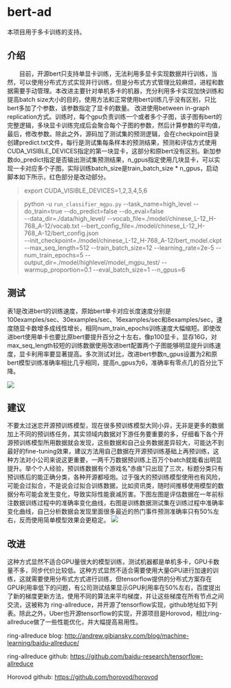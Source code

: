 # bert-ad
本项目用于多卡训练的支持。
## 介绍
　　目前，开源bert只支持单显卡训练，无法利用多显卡实现数据并行训练，当然，可以使用分布式方式实现并行训练，但是分布式方式管理比较麻烦，进程和数据需要手动管理。本改进主要针对单机多卡的机器，充分利用多卡实现加快训练和提高batch size大小的目的，使用方法和正常使用bert训练几乎没有区别，只比bert多加了个参数，该参数指定了显卡的数量。
    改进使用between in-graph replication方式。训练时，每个gpu负责训练一个或者多个子图，该子图有bert的完整逻辑，多块显卡训练完成后会聚合每个子图的参数，然后计算参数的平均值，最后，修改参数。除此之外，源码加了测试集的预测逻辑，会在checkpoint目录创建predict.txt文件，每行是测试集每条样本的预测结果，预测和评估方式使用CUDA_VISIBLE_DEVICES指定的第一块显卡，这部分和原bert没有区别。新加参数do_predict指定是否输出测试集预测结果，n_gpus指定使用几块显卡，可以实现一卡对应多个子图，实际训练batch_size是train_batch_size * n_gpus，启动脚本如下所示，红色部分是改动部分。


>export CUDA_VISIBLE_DEVICES=1,2,3,4,5,6

>python -u `run_classifier_mgpu.py` --task_name=high_level  --do_train=true --do_predict=false --do_eval=false  
>--data_dir=./data/high_level/   --vocab_file=./model/chinese_L-12_H-768_A-12/vocab.txt   --bert_config_file=./model/chinese_L-12_H-768_A-12/bert_config.json  
>--init_checkpoint=./model/chinese_L-12_H-768_A-12/bert_model.ckpt   --max_seq_length=512 --train_batch_size=12 
>--learning_rate=2e-5 --num_train_epochs=5 --output_dir=./model/highlevel/model_mgpu_test/ --warmup_proportion=0.1 
>--eval_batch_size=1 --n_gpus=6

## 测试
表1是改进bert的训练速度，原始bert单卡对应长度速度分别是100examples/sec、30examples/sec、16examples/sec和8examples/sec，速度随显卡数增多成线性增长，相同num_train_epochs训练速度大幅缩短。即使改进bert使用单卡也要比原bert要提升百分之十左右，像p100显卡，显存16G，对max_seq_length较短的训练数据使用改进bert配置两个子图能够明显提升训练速度，显卡利用率要显著提高。多次测试对比，改进bert参数n_gpus设置为2和原bert模型训练准确率相比几乎相同，提高n_gpus为6，准确率有零点几的百分比下降。

![](https://github.com/zhp510730568/bert-ad/blob/master/%E9%80%9F%E5%BA%A6%E5%AF%B9%E6%AF%94.png)
## 建议
不要太过迷恋开源预训练模型，现在很多预训练模型大同小异，无非是更多的数据加上不同的预训练任务，其实领域内数据对下游任务要重要的多，仔细看下各个开源预训练模型所用数据就会发现，这些数据和自己业务数据差异较大，可能达不到最好的fine-tuning效果，建议方法用自己数据在开源预训练基础上再预训练，这种方法对小公司来说这更重要，一两千万数据预训练上百万个batch就能看出明显提升。举个个人经验，预训练数据有个游戏名"赤痕"只出现了三次，标题分类只有预训练后的能正确分类，各种开源都哑炮。过于强大的预训练模型使用也有风险，可能会过拟合，不是说会过拟合训练数据，比如资讯类，随时间推移使用模型的数据分布可能会发生变化，导致实际性能衰减厉害。下图左图是评估数据在一年前标注数据训练过程中的准确率变化曲线，右图是训练数据测试集在训练过程中准确率变化曲线，自己分析数据会发现里面很多最近的热门事件预测准确率只有50%左右，反而使用简单模型效果会更稳定。
![](https://github.com/zhp510730568/bert-ad/blob/master/%E8%BF%87%E6%8B%9F%E5%90%88.png)
## 改进
这种方式显然不适合GPU量很大的模型训练，测试机器都是单机多卡，GPU卡数量不多，同步代价比较低。这种方式显然不适合需要使用大量GPU进行加速的训练，这就需要使用分布式方式进行训练，但tensorflow提供的分布式方案存在GPU利用率低下的问题，有公司测试结果显示GPU利用率在50%左右，百度提出了新的梯度更新方法，使用不同的算法来平均梯度，并让这些梯度在所有节点之间交流，这被称为 ring-allreduce，并开源了tensorflow实现，github地址如下列表。除此之外，Uber也开源tensorflow的实现，开源项目是Horovod，相比ring-allreduce做了一些性能优化，并大幅提高易用性。

ring-allreduce blog: http://andrew.gibiansky.com/blog/machine-learning/baidu-allreduce/

ring-allreduce github: https://github.com/baidu-research/tensorflow-allreduce

Horovod github: https://github.com/horovod/horovod
